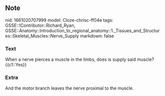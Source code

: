## Note
nid: 1661020707999
model: Cloze-chrisc-ff04e
tags: GSSE::!Contributor::Richard_Ryan, GSSE::Anatomy::Introduction_to_regional_anatomy::1._Tissues_and_Structures::Skeletal_Muscles::Nerve_Supply
markdown: false

### Text
<div class="toggle">
  When a nerve pierces a muscle in the limbs, does is supply said
  muscle?
</div>
<div class="toggle">
  {{c1::Yes}}
</div>

### Extra
<p id="a3348014-4eec-4daf-a70a-e57a6dc782ff" class="">And the motor
branch leaves the nerve proximal to the muscle.
